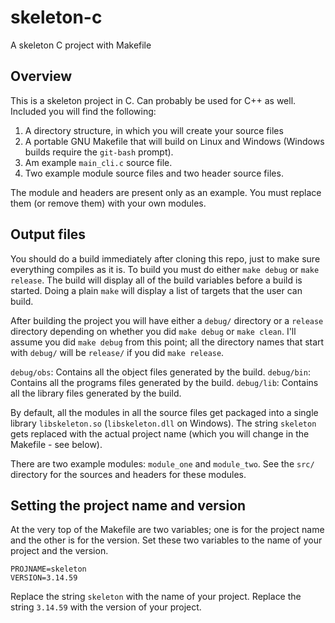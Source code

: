 # skeleton-c
A skeleton C project with Makefile

## Overview
This is a skeleton project in C. Can probably be used for C++ as well.
Included you will find the following:
1. A directory structure, in which you will create your source files
2. A portable GNU Makefile that will build on Linux and Windows (Windows
   builds require the `git-bash` prompt).
3. Am example `main_cli.c` source file.
4. Two example module source files and two header source files.

The module and headers are present only as an example. You must replace
them (or remove them) with your own modules.

## Output files
You should do a build immediately after cloning this repo, just to make
sure everything compiles as it is. To build you must do either `make
debug` or `make release`. The build will display all of the build
variables before a build is started. Doing a plain `make` will display a
list of targets that the user can build.

After building the project you will have either a `debug/` directory or a
`release` directory depending on whether you did `make debug` or `make
clean`. I'll assume you did `make debug` from this point; all the
directory names that start with `debug/` will be `release/` if you did
`make release`.

`debug/obs`:   Contains all the object files generated by the build.
`debug/bin`:   Contains all the programs files generated by the build.
`debug/lib`:   Contains all the library files generated by the build.

By default, all the modules in all the source files get packaged into a
single library `libskeleton.so` (`libskeleton.dll` on Windows). The string
`skeleton` gets replaced with the actual project name (which you will
change in the Makefile - see below).

There are two example modules: `module_one` and `module_two`. See the
`src/` directory for the sources and headers for these modules.

## Setting the project name and version
At the very top of the Makefile are two variables; one is for the project
name and the other is for the version. Set these two variables to the name
of your project and the version.
```Make
PROJNAME=skeleton
VERSION=3.14.59
```
Replace the string `skeleton` with the name of your project. Replace the
string `3.14.59` with the version of your project.
